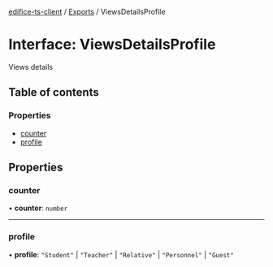 [edifice-ts-client](../README.md) / [Exports](../modules.md) / ViewsDetailsProfile

# Interface: ViewsDetailsProfile

Views details

## Table of contents

### Properties

- [counter](ViewsDetailsProfile.md#counter)
- [profile](ViewsDetailsProfile.md#profile)

## Properties

### counter

• **counter**: `number`

___

### profile

• **profile**: ``"Student"`` \| ``"Teacher"`` \| ``"Relative"`` \| ``"Personnel"`` \| ``"Guest"``
